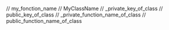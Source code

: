// my_fonction_name
// MyClassName
// _private_key_of_class
// public_key_of_class
// _private_function_name_of_class
// public_function_name_of_class
